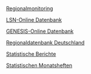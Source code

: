 <a href="https://www.regionalmonitoring-statistik.niedersachsen.de/" target="_blank">Regionalmonitoring</a>

<a href="https://www1.nls.niedersachsen.de/statistik/default.asp" target="_blank">LSN-Online Datenbank</a>

<a href="https://www-genesis.destatis.de/" target="_blank">GENESIS-Online Datenbank</a>

<a href="https://www.regionalstatistik.de/genesis/online/logon" target="_blank">Regionaldatenbank Deutschland</a>

<a href="https://www.statistik.niedersachsen.de/startseite/veroffentlichungen/statistische_berichte/statistische-berichte-niedersachsen-87713.html" target="_blank">Statistische Berichte</a>

<a href="https://www.statistik.niedersachsen.de/startseite/veroffentlichungen/statistische_monatshefte/statistische-monatshefte-niedersachsen-87704.html" target="_blank">Statistischen Monatsheften</a>
